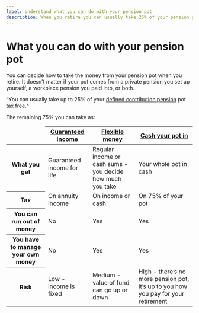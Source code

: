 ```yaml
---
label: Understand what you can do with your pension pot
description: When you retire you can usually take 25% of your pension pot tax free and then choose from a range of options.
---
```

# What you can do with your pension pot

You can decide how to take the money from your pension pot when you retire. It doesn’t matter if your pot comes from a private pension you set up yourself, a workplace pension you paid into, or both.

^You can usually take up to 25% of your [defined contribution pension](/pension-types) pot tax free.^

The remaining 75% you can take as:

<div class="ga-options-table">
  <table class="options-table">
    <thead>
      <tr>
        <td class="col-1"></td>
        <th scope="col" class="col-2 options-table__annuity">
          <div class="options-table__hr"></div>
          <a href="/guaranteed-income" id="th-link-annuity">Guaranteed income</a>
        </th>
        <th scope="col" class="col-3 options-table__flexible">
          <div class="options-table__hr"></div>
          <a href="/adjustable-income" id="th-link-flexible">Flexible money</a>
        </th>
        <th scope="col" class="col-4 options-table__cash">
          <div class="options-table__hr"></div>
          <a href="/take-cash" id="th-link-cash">Cash your pot in</a>
        </th>
      </tr>
    </thead>
    <tbody>
      <tr>
        <th scope="row" class="col-1">
          <div class="th-inner">
            <span class="th-text">What you get</span>
          </div>
        </th>
        <td class="col-2">Guaranteed income for life</td>
        <td class="col-3">Regular income or cash sums - you decide how much you take</td>
        <td class="col-4">Your whole pot in cash</td>
      </tr>
      <tr>
        <th scope="row" class="col-1">
          <div class="th-inner">
            <span class="th-text">Tax</span>
          </div>
        </th>
        <td>On annuity income</td>
        <td>On income or cash</td>
        <td>On 75% of your pot</td>
      </tr>
      <tr>
        <th scope="row" class="col-1">
          <div class="th-inner">
            <span class="th-text">You can run out of money</span>
          </div>
        </th>
        <td>No</td>
        <td>Yes</td>
        <td>Yes</td>
      </tr>
      <tr>
        <th scope="row" class="col-1">
          <div class="th-inner">
            <span class="th-text">You have to manage your own money</span>
          </div>
        </th>
        <td>No</td>
        <td>Yes</td>
        <td>Yes</td>
      </tr>
      <tr>
        <th scope="row" class="col-1">
          <div class="th-inner">
            <span class="th-text">Risk</span>
          </div>
        </th>
        <td>Low - income is fixed</td>
        <td>Medium - value of fund can go up or down</td>
        <td>High - there’s no more pension pot, it’s up to you how you pay for your retirement</td>
      </tr>
    </tbody>
  </table>
</div>

